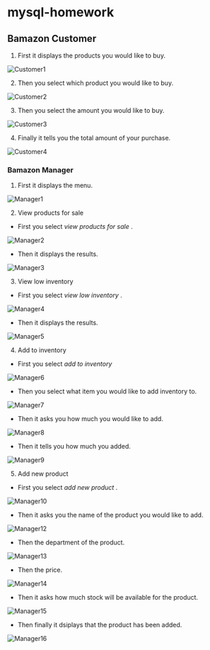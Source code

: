 # mysql-homework

## Bamazon Customer


1. First it displays the products you would like to buy.

![Customer1](/screenshots/customer1.PNG)

2. Then you select which product you would like to buy.

![Customer2](/screenshots/customer2.PNG)

3. Then you select the amount you would like to buy.

![Customer3](/screenshots/customer3.PNG)

4. Finally it tells you the total amount of your purchase.

![Customer4](/screenshots/customer4.PNG)

### Bamazon Manager

1. First it displays the menu.

![Manager1](/screenshots/manager1.PNG)

2. View products for sale

* First you select *view products for sale* .

![Manager2](/screenshots/manager2.PNG)

* Then it displays the results.

![Manager3](/screenshots/manager3.PNG)

3. View low inventory

* First you select *view low inventory* .

![Manager4](/screenshots/manager4.PNG)

* Then it displays the results.

![Manager5](/screenshots/manager5.PNG)

4. Add to inventory

* First you select *add to inventory*

![Manager6](/screenshots/manager6.PNG)

* Then you select what item you would like to add inventory to.

![Manager7](/screenshots/manager7.PNG)

* Then it asks you how much you would like to add.

![Manager8](/screenshots/manager8.PNG)

* Then it tells you how much you added.

![Manager9](/screenshots/manager9.PNG)

5. Add new product

* First you select *add new product* .

![Manager10](/screenshots/manager10.PNG)

* Then it asks you the name of the product you would like to add.

![Manager12](/screenshots/manager12.PNG)

* Then the department of the product.

![Manager13](/screenshots/manager13.PNG)

* Then the price.

![Manager14](/screenshots/manager14.PNG)

* Then it asks how much stock will be available for the product.

![Manager15](/screenshots/manager15.PNG)

* Then finally it dsiplays that the product has been added.

![Manager16](/screenshots/manager16.PNG)


















